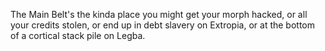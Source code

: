 
The Main Belt's the kinda place you might get your morph hacked, or all your credits stolen, or end up in debt slavery on Extropia, or at the bottom of a cortical stack pile on Legba.